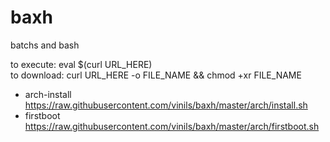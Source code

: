# baxh
batchs and bash

to execute: eval $(curl URL_HERE)<br>
to download: curl URL_HERE -o FILE_NAME && chmod +xr FILE_NAME<br>

- arch-install<br>
https://raw.githubusercontent.com/vinils/baxh/master/arch/install.sh
- firstboot<br>
https://raw.githubusercontent.com/vinils/baxh/master/arch/firstboot.sh
